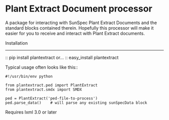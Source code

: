 Plant Extract Document processor
================================
A package for interacting with SunSpec Plant Extract Documents and the
standard blocks contained therein. Hopefully this processor will make it
easier for you to receive and interact with Plant Extract documents.

Installation
______________
::
    pip install plantextract
or...
::
    easy_install plantextract

Typical usage often looks like this::

    #!/usr/bin/env python

    from plantextract.ped import PlantExtract
    from plantextract.smdx import SMDX

    ped = PlantExtract('ped-file-to-process')
    ped.parse_data()    # will parse any existing sunSpecData block

Requires lxml 3.0 or later
